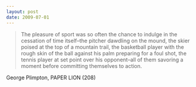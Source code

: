 ```yaml
---
layout: post
date: 2009-07-01
--- 
```


>The pleasure of sport was so often the chance to indulge in the cessation of time itself–the pitcher dawdling on the mound, the skier poised at the top of a mountain trail, the basketball player with the rough skin of the ball against his palm preparing for a foul shot, the tennis player at set point over his opponent–all of them savoring a moment before committing themselves to action.

George Plimpton, PAPER LION (208)
